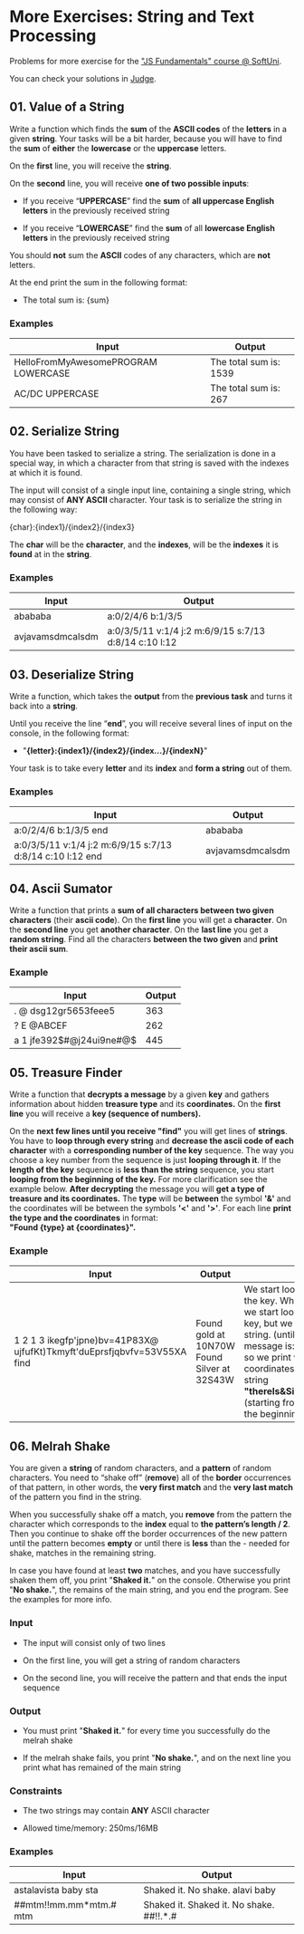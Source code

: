 More Exercises: String and Text Processing
=========================================

Problems for more exercise for the ["JS Fundamentals" course \@
SoftUni](https://softuni.bg/trainings/2441/js-fundamentals-september-2019).

You can check your solutions in [Judge](https://judge.softuni.bg/Contests/1707).

01\. Value of a String
-----------------

Write a function which finds the **sum** of the **ASCII codes** of the
**letters** in a given **string**. Your tasks will be a bit harder, because you
will have to find the **sum** of **either** the **lowercase** or the
**uppercase** letters.

On the **first** line, you will receive the **string**.

On the **second** line, you will receive **one of two possible inputs**:

-   If you receive “**UPPERCASE**” find the **sum** of **all uppercase English
    letters** in the previously received string

-   If you receive “**LOWERCASE**” find the **sum** of all **lowercase English
    letters** in the previously received string

You should **not** sum the **ASCII** codes of any characters, which are **not**
letters.

At the end print the sum in the following format:

-   The total sum is: {sum}

### Examples

| **Input**                           | **Output**             |
|-------------------------------------|------------------------|
| HelloFromMyAwesomePROGRAM LOWERCASE | The total sum is: 1539 |
| AC/DC UPPERCASE                     | The total sum is: 267  |

02\. Serialize String
----------------

You have been tasked to serialize a string. The serialization is done in a
special way, in which a character from that string is saved with the indexes at
which it is found.

The input will consist of a single input line, containing a single string, which
may consist of **ANY ASCII** character. Your task is to serialize the string in
the following way:

{char}:{index1}/{index2}/{index3}

The **char** will be the **character**, and the **indexes**, will be the
**indexes** it is **found** at in the **string**.

### Examples

| **Input**        | **Output**                                            |
|------------------|-------------------------------------------------------|
| abababa          | a:0/2/4/6 b:1/3/5                                     |
| avjavamsdmcalsdm | a:0/3/5/11 v:1/4 j:2 m:6/9/15 s:7/13 d:8/14 c:10 l:12 |

03\. Deserialize String
------------------

Write a function, which takes the **output** from the **previous task** and
turns it back into a **string**.

Until you receive the line “**end**”, you will receive several lines of input on
the console, in the following format:

-   "**{letter}:{index1}/{index2}/{index…}/{indexN}**"

Your task is to take every **letter** and its **index** and **form a string**
out of them.

### Examples

| **Input**                                                 | **Output**       |
|-----------------------------------------------------------|------------------|
| a:0/2/4/6 b:1/3/5 end                                     | abababa          |
| a:0/3/5/11 v:1/4 j:2 m:6/9/15 s:7/13 d:8/14 c:10 l:12 end | avjavamsdmcalsdm |

04\. Ascii Sumator
-------------

Write a function that prints a **sum of all characters between two given
characters** (their **ascii code**). On the **first line** you will get a
**character**. On the **second line** you get **another character**. On the
**last line** you get a **random string**. Find all the characters **between the
two given** and **print their ascii sum**.

### Example

| **Input**                      | **Output** |
|--------------------------------|------------|
| . \@ dsg12gr5653feee5          | 363        |
| ? E \@ABCEF                    | 262        |
| a 1 jfe392\$\#\@j24ui9ne\#\@\$ | 445        |

05\. Treasure Finder
---------------

Write a function that **decrypts a message** by a given **key** and gathers
information about hidden **treasure type** and its **coordinates.** On the
**first line** you will receive a **key (sequence of numbers).**

On the **next few lines until you receive "find"** you will get lines of
**strings**. You have to **loop through every string** and **decrease the ascii
code of each character** with a **corresponding number of the key** sequence.
The way you choose a key number from the sequence is just **looping through
it**. If the **length of the key** sequence is **less than the string**
sequence, you start **looping from the beginning of the key.** For more
clarification see the example below. **After decrypting** the message you will
**get a type of treasure and its coordinates.** The **type** will be **between**
the symbol **'&'** and the coordinates will be between the symbols **'\<'** and
**'\>'**. For each line **print the type and the coordinates** in format:  
**"Found {type} at {coordinates}".**

### Example

| **Input**                                                                 | **Output**                                  | **Comment**                                                                                                                                                                                                                                                                                                                                                                                                                                                                      |
|---------------------------------------------------------------------------|---------------------------------------------|----------------------------------------------------------------------------------------------------------------------------------------------------------------------------------------------------------------------------------------------------------------------------------------------------------------------------------------------------------------------------------------------------------------------------------------------------------------------------------|
| 1 2 1 3 ikegfp'jpne)bv=41P83X\@ ujfufKt)Tkmyft'duEprsfjqbvfv=53V55XA find | Found gold at 10N70W Found Silver at 32S43W | We start looping through the first string and the key. When we reach the end of the key we start looping from the beginning of the key, but we continue looping through the string. (until the string is over) The first message is: **"hidden&gold&at\<10N70W\>"** so we print we found gold at the given coordinates We do the same for the second string **"thereIs&Silver&atCoordinates\<32S43W\>"**(starting from the beginning of the key and the beginning of the string) |

06\. Melrah Shake
------------

You are given a **string** of random characters, and a **pattern** of random
characters. You need to “shake off” (**remove**) all of the **border**
occurrences of that pattern, in other words, the **very first match** and the
**very last match** of the pattern you find in the string.

When you successfully shake off a match, you **remove** from the pattern the
character which corresponds to the **index** equal to **the pattern’s length /
2**. Then you continue to shake off the border occurrences of the new pattern
until the pattern becomes **empty** or until there is **less** than the - needed
for shake, matches in the remaining string.

In case you have found at least **two** matches, and you have successfully
shaken them off, you print "**Shaked it.**" on the console. Otherwise you print
"**No shake.**", the remains of the main string, and you end the program. See
the examples for more info.

### Input

-   The input will consist only of two lines

-   On the first line, you will get a string of random characters

-   On the second line, you will receive the pattern and that ends the input
    sequence

### Output

-   You must print "**Shaked it.**" for every time you successfully do the
    melrah shake

-   If the melrah shake fails, you print "**No shake.**", and on the next line
    you print what has remained of the main string

### Constraints

-   The two strings may contain **ANY** ASCII character

-   Allowed time/memory: 250ms/16MB

### Examples

| **Input**                  | **Output**                                   |
|----------------------------|----------------------------------------------|
| astalavista baby sta       | Shaked it. No shake. alavi baby              |
| \#\#mtm!!mm.mm\*mtm.\# mtm | Shaked it. Shaked it. No shake. \#\#!!.\*.\# |
